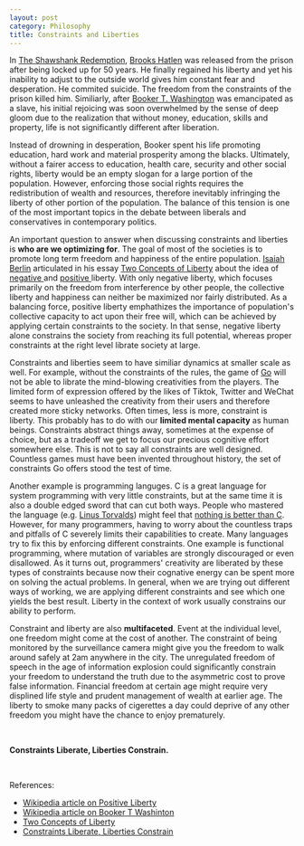 ```yaml
---
layout: post
category: Philosophy
title: Constraints and Liberties
---
```


In [The Shawshank
Redemption](https://en.wikipedia.org/wiki/The_Shawshank_Redemption),
[Brooks Hatlen](https://shawshank.fandom.com/wiki/Brooks_Hatlen) was
released from the prison after being locked up for 50 years. He
finally regained his liberty and yet his inability to adjust to the
outside world gives him constant fear and desperation. He commited
suicide. The freedom from the constraints of the prison killed
him. Similiarly, after [Booker
T. Washington](https://en.wikipedia.org/wiki/Booker_T._Washington) was
emancipated as a slave, his initial rejoicing was soon overwhelmed by
the sense of deep gloom due to the realization that without money,
education, skills and property, life is not significantly different
after liberation.

Instead of drowning in desperation, Booker spent his life promoting
education, hard work and material prosperity among the
blacks. Ultimately, without a fairer access to education, health care,
security and other social rights, liberty would be an empty slogan for
a large portion of the population. However, enforcing those social
rights requires the redistribution of wealth and resources, therefore
inevitably infringing the liberty of other portion of the
population. The balance of this tension is one of the most important
topics in the debate between liberals and conservatives in
contemporary politics. 

An important question to answer when discussing constraints
and liberties is **who are we optimizing for**. The goal of most of the
societies is to promote long term freedom and happiness of the
entire population. [Isaiah
Berlin](https://en.wikipedia.org/wiki/Isaiah_Berlin) articulated in
his essay [Two Concepts of
Liberty](https://en.wikipedia.org/wiki/Two_Concepts_of_Liberty) about
the idea of [negative
](https://en.wikipedia.org/wiki/Negative_liberty) and [positive
](https://en.wikipedia.org/wiki/Positive_liberty) liberty. With only
negative liberty, which focuses primarily on the freedom from
interference by other people, the collective liberty and happiness can
neither be maximized nor fairly distributed. As a balancing force,
positive liberty emphathizes the importance of population's collective
capacity to act upon their free will, which can be achieved by
applying certain constraints to the society. In that sense, negative
liberty alone constrains the society from reaching its full potential,
whereas proper constraints at the right level librate society at
large.

Constraints and liberties seem to have similiar dynamics at smaller
scale as well. For example, without the constraints of the rules, the
game of [Go](https://en.wikipedia.org/wiki/Go_(game)) will not be able
to librate the mind-blowing creativities from the players. The limited
form of expression offered by the likes of Tiktok, Twitter and WeChat
seems to have unleashed the creativity from their users and therefore
created more sticky networks. Often times, less is more, constraint is
liberty. This probably has to do with our **limited mental capacity**
as human beings. Constraints abstract things away, sometimes at the
expense of choice, but as a tradeoff we get to focus our precious
cognitive effort somewhere else. This is not to say all constraints
are well designed. Countless games must have been invented throughout
history, the set of constraints Go offers stood the test of time.

Another example is programming languges. C is a great language for
system programming with very little constraints, but at the same time
it is also a double edged sword that can cut both ways. People who
mastered the language (e.g. [Linus
Torvalds](https://en.wikipedia.org/wiki/Linus_Torvalds)) might feel
that [nothing is better than
C](https://www.youtube.com/watch?v=CYvJPra7Ebk). However, for many
programmers, having to worry about the countless traps and pitfalls of
C severely limits their capabilities to create. Many languages try to
fix this by enforcing different constraints. One example is functional
programming, where mutation of variables are strongly discouraged or even
disallowed. As it turns out, programmers' creativity are liberated by
these types of constraints because now their cognative energy can be spent
more on solving the actual problems. In general, when we
are trying out different ways of working, we are applying different
constraints and see which one yields the best result. Liberty in the
context of work usually constrains our ability to perform.

Constraint and liberty are also **multifaceted**. Event at the
individual level, one freedom might come at the cost of another. The
constraint of being monitored by the surveillance camera might give
you the freedom to walk around safely at 2am anywhere in the city. The
unregulated freedom of speech in the age of information explosion
could significantly constrain your freedom to understand the truth due
to the asymmetric cost to prove false information. Financial freedom
at certain age might require very displined life style and prudent
management of wealth at earlier age. The liberty to smoke many packs
of cigerettes a day could deprive of any other freedom you might have
the chance to enjoy prematurely.

<br/>

**Constraints Liberate, Liberties Constrain.**

<br/>

References:
- [Wikipedia article on Positive Liberty](https://en.wikipedia.org/wiki/Positive_liberty)
- [Wikipedia article on Booker T Washinton](https://en.wikipedia.org/wiki/Booker_T._Washington)
- [Two Concepts of Liberty](https://en.wikipedia.org/wiki/Two_Concepts_of_Liberty)
- [Constraints Liberate, Liberties Constrain](https://www.youtube.com/watch?v=GqmsQeSzMdw)
